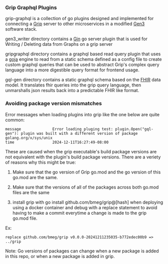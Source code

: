 ### Grip Graphql Plugins

grip-graphql is a collection of go plugins designed and implemented for connecting a [Grip](https://github.com/bmeg/grip) server to other microservices in a modified [Gen3](https://gen3.org/) software stack.

gen3_writer directory contains a [Gin](https://github.com/gin-gonic/gin) go server plugin that is used for Writing / Deleting data from Graphs on a grip server

gripgraphql directory contains a graphql based read query plugin that uses a [goja](https://github.com/dop251/goja) engine to read from a static schema defined as a config file to create custom graphql queries that can be used to abstract Grip's complex query language into a more digestible query format for frontend usage.

gql-gen directory contains a static graphql schema based on the [FHIR](https://build.fhir.org/downloads.html) data model. It translates fhir queries into the grip query language, then unmarshalls json results back into a predictable FHIR like format.

### Avoiding package version mismatches

Error messages when loading plugins into grip like the one below are quite common:

```
message              Error loading pluging test: plugin.Open("gql-gen"): plugin was built with a different version of package golang.org/x/sys/unix
time                 2024-12-11T16:27:49-08:00
```

These are caused when the grip executable's build package versions are not equivalent with the plugin's build package versions. There are a veriety of reasons why this might be true:

1. Make sure that the go version of Grip go.mod and the go version of this go.mod are the same.

2. Make sure that the versions of all of the packages across both go.mod files are the same

3. install grip with go install github.com/bmeg/grip@[hash] when deploying using a docker container and debug with a replace statement to avoid having to make a commit everytime a change is made to the grip go.mod file.

Ex:

```
replace github.com/bmeg/grip v0.0.0-20241211235035-b772edec00b9 => ../grip
```

Note: Go versions of packages can change when a new package is added in this repo, or when a new package is added in grip.
